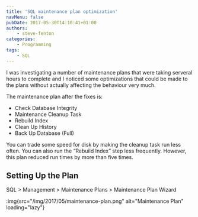 ```yaml
---
title: 'SQL maintenance plan optimization'
navMenu: false
pubDate: 2017-05-30T14:10:41+01:00
authors:
    - steve-fenton
categories:
    - Programming
tags:
    - SQL
---
```


I was investigating a number of maintenance plans that were taking serveral hours to complete and I noticed some optimizations that could be made to the plans without actually affecting the behaviour very much.

The maintenance plan after the fixes is:

- Check Database Integrity
- Maintenance Cleanup Task
- Rebuild Index
- Clean Up History
- Back Up Database (Full)

You can trade some speed for disk by making the cleanup task run less often. You can also run the “Rebuild Index” step less frequently. However, this plan reduced run times by more than five times.

## Setting Up the Plan

SQL > Management > Maintenance Plans > Maintenance Plan Wizard

:img{src="/img/2017/05/maintenance-plan.png" alt="Maintenance Plan" loading="lazy"}